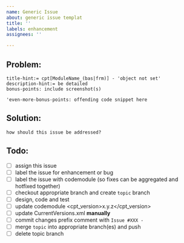 ```yaml
---
name: Generic Issue
about: generic issue templat
title: ''
labels: enhancement
assignees: ''

---
```


## Problem:
    title-hint:= cpt[ModuleName_(bas|frm)] - 'object not set'
    description-hint:= be detailed
    bonus-points: include screenshot(s)

```vba
'even-more-bonus-points: offending code snippet here
```

## Solution:
    how should this issue be addressed?

## Todo:
- [ ] assign this issue
- [ ] label the issue for enhancement or bug
- [ ] label the issue with codemodule (so fixes can be aggregated and hotfixed together)
- [ ] checkout appropriate branch and create `topic` branch
- [ ] design, code and test
- [ ] update codemodule <cpt_version>x.y.z</cpt_version>
- [ ] update CurrentVersions.xml **manually**
- [ ] commit changes prefix comment with `Issue #XXX - `
- [ ] merge `topic` into appropriate branch(es) and push
- [ ] delete topic branch
